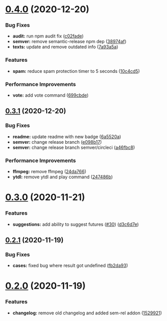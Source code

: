 # [0.4.0](https://github.com/kimmymonassar/DeveroBot/compare/v0.3.1...v0.4.0) (2020-12-20)


### Bug Fixes

* **audit:** run npm audit fix ([c02fade](https://github.com/kimmymonassar/DeveroBot/commit/c02fade2e86a4c7b35df3ca3cd139dd926e64eb7))
* **semver:** remove semantic-release npm dep ([38974af](https://github.com/kimmymonassar/DeveroBot/commit/38974afab70f9ae7b31ab4f8449ccf36cd62f336))
* **texts:** update and remove outdated info ([7a93a5a](https://github.com/kimmymonassar/DeveroBot/commit/7a93a5ae1752ef044d06d7de57e3065155880942))


### Features

* **spam:** reduce spam protection timer to 5 seconds ([10c4cd5](https://github.com/kimmymonassar/DeveroBot/commit/10c4cd552b3c10c3c37690e3e6d1e34e2fb52871))


### Performance Improvements

* **vote:** add vote command ([699cbde](https://github.com/kimmymonassar/DeveroBot/commit/699cbdebd13ccc385b48ed3ec95979c9ec66ddab))

## [0.3.1](https://github.com/kimmymonassar/DeveroBot/compare/v0.3.0...v0.3.1) (2020-12-20)


### Bug Fixes

* **readme:** update readme with new badge ([6a5520a](https://github.com/kimmymonassar/DeveroBot/commit/6a5520a484edd069c536d1648213d4e6388e4385))
* **semver:** change release branch ([e098b17](https://github.com/kimmymonassar/DeveroBot/commit/e098b17a7b6648554dff1b5c18272008443c2b00))
* **semver:** change release branch semver/circleci ([a46fbc8](https://github.com/kimmymonassar/DeveroBot/commit/a46fbc8f7d226c86749498b39b48980a9ffa75a1))


### Performance Improvements

* **ffmpeg:** remove ffmpeg ([24da766](https://github.com/kimmymonassar/DeveroBot/commit/24da7661b392127ac7bf07329ab96d568198f388))
* **ytdl:** remove ytdl and play command ([247486b](https://github.com/kimmymonassar/DeveroBot/commit/247486b82be582176ea3caf3ae9047966461fe90))

# [0.3.0](https://github.com/kimmymonassar/DeveroBot/compare/v0.2.1...v0.3.0) (2020-11-21)


### Features

* **suggestions:** add ability to suggest futures ([#30](https://github.com/kimmymonassar/DeveroBot/issues/30)) ([d3c6d7e](https://github.com/kimmymonassar/DeveroBot/commit/d3c6d7e55d44c2e8c0e21efb66812f1b40df2b6f))

## [0.2.1](https://github.com/kimmymonassar/DeveroBot/compare/v0.2.0...v0.2.1) (2020-11-19)


### Bug Fixes

* **cases:** fixed bug where result got undefined ([fb2da93](https://github.com/kimmymonassar/DeveroBot/commit/fb2da939690e9bace915bbbacc7a25a67b903eb2))

# [0.2.0](https://github.com/kimmymonassar/DeveroBot/compare/v0.1.1...v0.2.0) (2020-11-19)


### Features

* **changelog:** remove old changelog and added sem-rel addon ([1529921](https://github.com/kimmymonassar/DeveroBot/commit/1529921614fc724a0461f146d2230ae23ad565b4))
